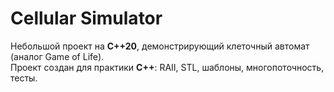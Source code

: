 # Cellular Simulator

Небольшой проект на **C++20**, демонстрирующий клеточный автомат (аналог Game of Life).  
Проект создан для практики **C++**: RAII, STL, шаблоны, многопоточность, тесты.